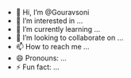 - 👋 Hi, I’m @Gouravsoni
- 👀 I’m interested in ...
- 🌱 I’m currently learning ...
- 💞️ I’m looking to collaborate on ...
- 📫 How to reach me ...
- 😄 Pronouns: ...
- ⚡ Fun fact: ...

<!---
kailashchandrasoni/kailashchandrasoni is a ✨ special ✨ repository because its `README.md` (this file) appears on your GitHub profile.
You can click the Preview link to take a look at your changes.
--->
